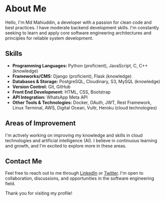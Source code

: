 # About Me

Hello, I'm Md Mahiuddin, a developer with a passion for clean code and best practices. I have moderate backend development skills. I'm constantly seeking to learn and apply core software engineering architectures and principles for reliable system development.

## Skills

- **Programming Languages:** Python (proficient), JavaScript, C, C++ (knowledge)  
- **Frameworks/CMS:** Django (proficient), Flask (knowledge)  
- **Databases & Storage:** PostgreSQL, Cloudinary, S3, MySQL (knowledge)  
- **Version Control:** Git, GitHub  
- **Front End Development:** HTML, CSS, Bootstrap  
- **API Integration:** WhatsApp Meta API  
- **Other Tools & Technologies:** Docker, OAuth, JWT, Rest Framework, Linux Terminal, AWS, Digital Ocean, Vultr, Heroku (cloud technologies)  

## Areas of Improvement

I'm actively working on improving my knowledge and skills in cloud technologies and artificial intelligence (AI). I believe in continuous learning and growth, and I'm excited to explore more in these areas.

## Contact Me

Feel free to reach out to me through [LinkedIn](https://www.linkedin.com/in/mdmahiuddin/) or [Twitter](https://twitter.com/mahiuddin_dev). I'm open to collaboration, discussions, and opportunities in the software engineering field.

Thank you for visiting my profile!
